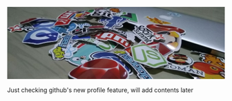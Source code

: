 ![Sivadass Cover Image](1500x500.jpeg)

Just checking github's new profile feature, will add contents later
